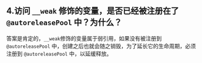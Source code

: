 ## 4.访问 `__weak` 修饰的变量，是否已经被注册在了 `@autoreleasePool` 中？为什么？


答案是肯定的，`__weak`修饰的变量属于弱引用，如果没有被注册到 `@autoreleasePool` 中，创建之后也就会随之销毁，为了延长它的生命周期，必须注册到 `@autoreleasePool` 中，以延缓释放。

